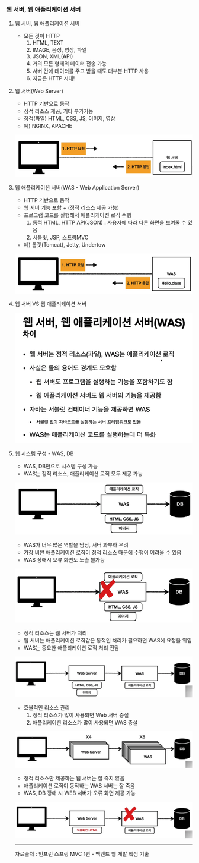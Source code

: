 ### 웹 서버, 웹 애플리케이션 서버

1. 웹 서버, 웹 애플리케이션 서버
   - 모든 것이 HTTP
     1. HTML, TEXT
     2. IMAGE, 음성, 영상, 파일
     3. JSON, XML(API)
     4. 거의 모든 형태의 데이터 전송 가능
     5. 서버 간에 데이터를 주고 받을 때도 대부분 HTTP 사용
     6. 지금은 HTTP 시대!

2. 웹 서버(Web Server)

   - HTTP 기반으로 동작
   - 정적 리소스 제공, 기타 부가기능
   - 정적(파일) HTML, CSS, JS, 이미지, 영상
   - 예) NGINX, APACHE

   ![강의자료](web_webserver.assets/210927_1.png)

3. 웹 애플리케이션 서버(WAS - Web Application Server)

   - HTTP 기반으로 동작
   - 웹 서버 기능 포함 + (정적 리소스 제공 가능)
   - 프로그램 코드를 실행해서 애플리케이션 로직 수행
     1. 동적 HTML, HTTP API(JSON) : 사용자에 따라 다른 화면을 보여줄 수 있음
     2. 서블릿, JSP, 스프링MVC
   - 예) 톰캣(Tomcat), Jetty, Undertow

   ![강의자료](web_webserver.assets/210927_2.png)

4. 웹 서버 VS 웹 애플리케이션 서버

   ![강의자료](web_webserver.assets/210927_3.png)

5. 웹 시스템 구성 - WAS, DB

   - WAS, DB만으로 시스템 구성 가능
   - WAS는 정적 리소스, 애플리케이션 로직 모두 제공 가능

   ![강의자료](web_webserver.assets/210927_4.png)

   - WAS가 너무 많은 역할을 담당, 서버 과부하 우려
   - 가장 비싼 애플리케이션 로직이 정적 리소스 때문에 수행이 어려울 수 있음
   - WAS 장애시 오류 화면도 노출 불가능

   ![강의자료](web_webserver.assets/210927_5.png)

   - 정적 리소스는 웹 서버가 처리
   - 웹 서버는 애플리케이션 로직같은 동적인 처리가 필요하면 WAS에 요청을 위임
   - WAS는 중요한 애플리케이션 로직 처리 전담

   ![강의자료](web_webserver.assets/210927_6.png)

   - 효율적인 리소스 관리
     1. 정적 리소스가 많이 사용되면 Web 서버 증설
     2. 애플리케이션 리소스가 많이 사용되면 WAS 증설

   ![강의자료](web_webserver.assets/210927_7.png)

   - 정적 리소스만 제공하는 웹 서버는 잘 죽지 않음
   - 애플리케이션 로직이 동작하는 WAS 서버는 잘 죽음
   - WAS, DB 장애 시 WEB 서버가 오류 화면 제공 가능

   ![강의자료](web_webserver.assets/210927_8.png)

   ***

   자료출처 : 인프런 스프링 MVC 1편 - 백엔드 웹 개발 핵심 기술

